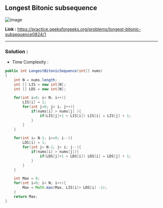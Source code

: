 ## Longest Bitonic subsequence

![image](https://user-images.githubusercontent.com/23376002/203833565-8b735421-74a7-4b9a-93b9-c871d8f0a48c.png)


**Link :** https://practice.geeksforgeeks.org/problems/longest-bitonic-subsequence0824/1

-------------------------------------------------------------------------------------------------------------------------------------------------------


### Solution :

- Time Complexity : 


```java
public int LongestBitonicSequence(int[] nums)
{
    int N = nums.length;
    int [] LIS = new int[N];
    int [] LDS = new int[N];

    for(int i=0; i< N; i++){
        LIS[i] = 1;
        for(int j=0; j< i; j++){
            if(nums[i] > nums[j] ){
                if(LIS[j]+1 > LIS[i]) LIS[i] = LIS[j] + 1;
            }
        }
    }

    for(int i= N-1; i>=0; i--){
        LDS[i] = 1;
        for(int j= N-1; j> i; j--){
            if(nums[i] > nums[j]){
                if(LDS[j]+1 > LDS[i]) LDS[i] = LDS[j] + 1;
            }
        }
    }

    int Max = 0;
    for(int i=0; i< N; i++){
        Max = Math.max(Max, LIS[i]+ LDS[i] -1);
    }
    return Max;
}

```




